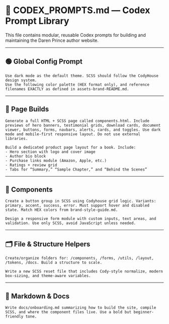 
# 🧠 CODEX_PROMPTS.md — Codex Prompt Library

This file contains modular, reusable Codex prompts for building and maintaining the Daren Prince author website.

---

## 🟢 Global Config Prompt

```plaintext
Use dark mode as the default theme. SCSS should follow the CodyHouse design system.
Use the following color palette (HEX format only), and reference filenames EXACTLY as defined in assets-brand-README.md.
```

---

## 📄 Page Builds

```plaintext
Generate a full HTML + SCSS page called components.html. Include previews of hero banners, testimonial grids, download cards, document viewer, buttons, forms, navbars, alerts, cards, and toggles. Use dark mode and mobile-first responsive layout. Do not use external libraries.
```

```plaintext
Build a dedicated product page layout for a book. Include:
- Hero section with logo and cover image
- Author bio block
- Purchase links module (Amazon, Apple, etc.)
- Ratings + review grid
- Tabs for “Summary,” “Sample Chapter,” and “Behind the Scenes”
```

---

## 🧱 Components

```plaintext
Create a button group in SCSS using Codyhouse grid logic. Variants: primary, accent, success, error. Must support hover and disabled state. Match HEX colors from brand-style-guide.md.
```

```plaintext
Design a responsive form module with custom inputs, text areas, and validation. Use only SCSS, avoid JavaScript unless needed.
```

---

## 🗂️ File & Structure Helpers

```plaintext
Create/organize folders for: /components, /forms, /utils, /layout, /tokens, /docs. Build a structure to scale.
```

```plaintext
Write a new SCSS reset file that includes Cody-style normalize, modern box-sizing, and theme-aware variables.
```

---

## 📜 Markdown & Docs

```plaintext
Write docs/onboarding.md summarizing how to build the site, compile SCSS, and where the component files live. Use a bold but beginner-friendly tone.
```
